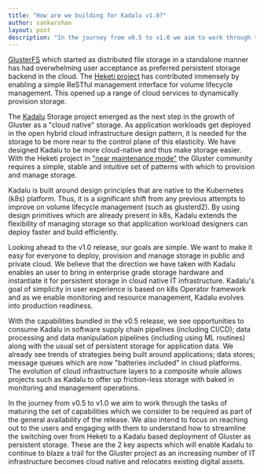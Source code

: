 ```yaml
---
title: "How are we building for Kadalu v1.0?"
author: sankarshan
layout: post
description: "In the journey from v0.5 to v1.0 we aim to work through the tasks of maturing the set of capabilities which we consider to be required as part of the general availability of the release. We also intend to focus on reaching out to the users and engaging with them to understand how to streamline the switching over from Heketi to a Kadalu based deployment of Gluster as persistent storage."
---
```



[GlusterFS](https://github.com/gluster/glusterfs) which started as distributed file storage in a standalone manner has had overwhelming user acceptance as preferred persistent storage backend in the cloud. The [Heketi project](https://github.com/heketi/heketi) has contributed immensely by enabling a simple ReSTful management interface for volume lifecycle management. This opened up a range of cloud services to dynamically provision storage.

The [Kadalu](https://github.com/kadalu/kadalu) Storage project emerged as the next step in the growth of Gluster as a "cloud native" storage. As application workloads get deployed in the open hybrid cloud infrastructure design pattern, it is needed for the storage to be more near to the control plane of this elasticity. We have designed Kadalu to be more cloud-native and thus make storage easier. With the Heketi project in ["near maintenance mode"](https://github.com/heketi/heketi/blob/master/README.md) the Gluster community requires a simple, stable and intuitive set of patterns with which to provision and manage storage.

Kadalu is built around design principles that are native to the Kubernetes (k8s) platform. Thus, it is a significant shift from any previous attempts to improve on volume lifecycle management (such as glusterd2). By using design primitives which are already present in k8s, Kadalu extends the flexibility of managing storage so that application workload designers can deploy faster and build efficiently.

Looking ahead to the v1.0 release, our goals are simple. We want to make it easy for everyone to deploy, provision and manage storage in public and private cloud. We believe that the direction we have taken with Kadalu enables an user to bring in enterprise grade storage hardware and instantiate it for persistent storage in cloud native IT infrastructure. Kadalu's goal of simplicity in user experience is based on k8s Operator framework and as we enable monitoring and resource management, Kadalu evolves into production readiness.

With the capabilities bundled in the v0.5 release, we see opportunities to consume Kadalu in software supply chain pipelines (including CI/CD); data processing and data manipulation pipelines (including using ML routines) along with the usual set of persistent storage for application data. We already see trends of strategies being built around applications; data stores; message queues which are now "batteries included" in cloud platforms. The evolution of cloud infrastructure layers to a composite whole allows projects such as Kadalu to offer up friction-less storage with baked in monitoring and management operations.

In the journey from v0.5 to v1.0 we aim to work through the tasks of maturing the set of capabilities which we consider to be required as part of the general availability of the release. We also intend to focus on reaching out to the users and engaging with them to understand how to streamline the switching over from Heketi to a Kadalu based deployment of Gluster as persistent storage. These are the 2 key aspects which will enable Kadalu to continue to blaze a trail for the Gluster project as an increasing number of IT infrastructure becomes cloud native and relocates existing digital assets.


